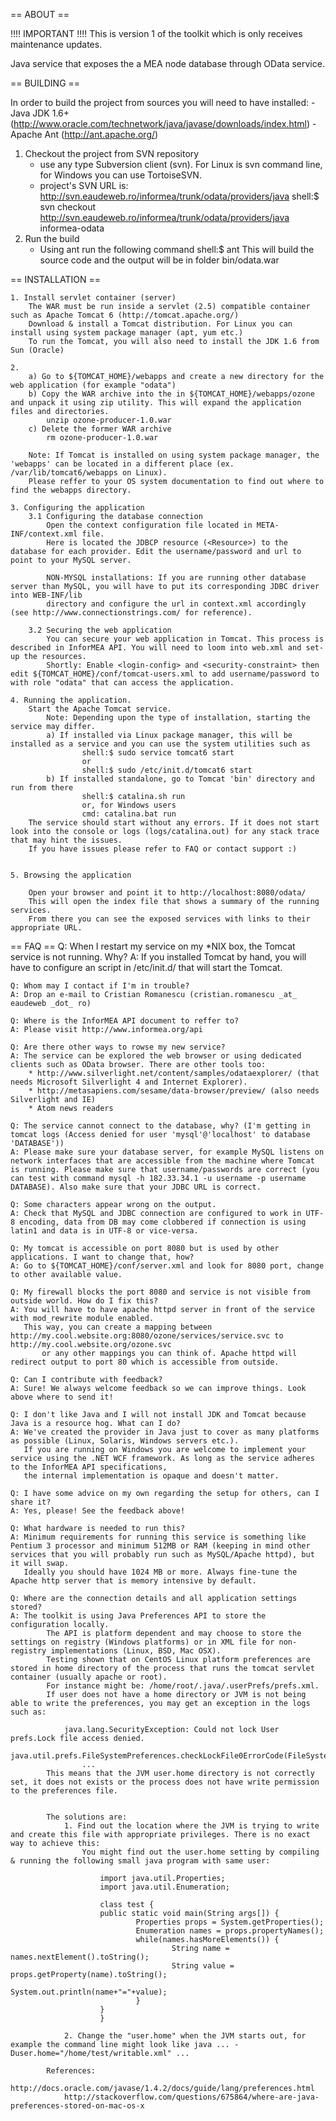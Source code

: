 == ABOUT ==

!!!! IMPORTANT !!!! This is version 1 of the toolkit which is only receives maintenance updates.

Java service that exposes the a MEA node database through OData service.

== BUILDING ==

In order to build the project from sources you will need to have installed:
	- Java JDK 1.6+ (http://www.oracle.com/technetwork/java/javase/downloads/index.html)
	- Apache Ant (http://ant.apache.org/)

1. Checkout the project from SVN repository
	- use any type Subversion client (svn). For Linux is svn command line, for Windows you can use TortoiseSVN.
	- project's SVN URL is: http://svn.eaudeweb.ro/informea/trunk/odata/providers/java
				shell:$ svn checkout http://svn.eaudeweb.ro/informea/trunk/odata/providers/java informea-odata
2. Run the build
	- Using ant run the following command
				shell:$ ant
	This will build the source code and the output will be in folder bin/odata.war


== INSTALLATION ==

	1. Install servlet container (server)
		The WAR must be run inside a servlet (2.5) compatible container such as Apache Tomcat 6 (http://tomcat.apache.org/)
		Download & install a Tomcat distribution. For Linux you can install using system package manager (apt, yum etc.)
		To run the Tomcat, you will also need to install the JDK 1.6 from Sun (Oracle)

	2.
		a) Go to ${TOMCAT_HOME}/webapps and create a new directory for the web application (for example "odata")
		b) Copy the WAR archive into the in ${TOMCAT_HOME}/webapps/ozone and unpack it using zip utility. This will expand the application files and directories.
			unzip ozone-producer-1.0.war
		c) Delete the former WAR archive
			rm ozone-producer-1.0.war

		Note: If Tomcat is installed on using system package manager, the 'webapps' can be located in a different place (ex. /var/lib/tomcat6/webapps on Linux).
		Please reffer to your OS system documentation to find out where to find the webapps directory.

	3. Configuring the application
		3.1 Configuring the database connection
			Open the context configuration file located in META-INF/context.xml file.
			Here is located the JDBCP resource (<Resource>) to the database for each provider. Edit the username/password and url to point to your MySQL server.

			NON-MYSQL installations: If you are running other database server than MySQL, you will have to put its corresponding JDBC driver into WEB-INF/lib
	 		directory and configure the url in context.xml accordingly (see http://www.connectionstrings.com/ for reference).

		3.2 Securing the web application
			You can secure your web application in Tomcat. This process is described in InforMEA API. You will need to loom into web.xml and set-up the resources.
			Shortly: Enable <login-config> and <security-constraint> then edit ${TOMCAT_HOME}/conf/tomcat-users.xml to add username/password to with role "odata" that can access the application.

	4. Running the application.
		Start the Apache Tomcat service.
			Note: Depending upon the type of installation, starting the service may differ.
			a) If installed via Linux package manager, this will be installed as a service and you can use the system utilities such as
					shell:$ sudo service tomcat6 start
					or
					shell:$ sudo /etc/init.d/tomcat6 start
			b) If installed standalone, go to Tomcat 'bin' directory and run from there
					shell:$ catalina.sh run
					or, for Windows users
					cmd: catalina.bat run
		The service should start without any errors. If it does not start look into the console or logs (logs/catalina.out) for any stack trace that may hint the issues.
		If you have issues please refer to FAQ or contact support :)


	5. Browsing the application

		Open your browser and point it to http://localhost:8080/odata/
		This will open the index file that shows a summary of the running services.
		From there you can see the exposed services with links to their appropriate URL.

== FAQ ==
	Q: When I restart my service on my *NIX box, the Tomcat service is not running. Why?
	A: If you installed Tomcat by hand, you will have to configure an script in /etc/init.d/ that will start the Tomcat.

	Q: Whom may I contact if I'm in trouble?
	A: Drop an e-mail to Cristian Romanescu (cristian.romanescu _at_ eaudeweb _dot_ ro)

	Q: Where is the InforMEA API document to reffer to?
	A: Please visit http://www.informea.org/api

	Q: Are there other ways to rowse my new service?
	A: The service can be explored the web browser or using dedicated clients such as OData browser. There are other tools too:
		* http://www.silverlight.net/content/samples/odataexplorer/ (that needs Microsoft Silverlight 4 and Internet Explorer).
		* http://metasapiens.com/sesame/data-browser/preview/ (also needs Silverlight and IE)
		* Atom news readers

	Q: The service cannot connect to the database, why? (I'm getting in tomcat logs (Access denied for user 'mysql'@'localhost' to database 'DATABASE'))
	A: Please make sure your database server, for example MySQL listens on network interfaces that are accessible from the machine where Tomcat is running. Please make sure that username/passwords are correct (you can test with command mysql -h 182.33.34.1 -u username -p username DATABASE). Also make sure that your JDBC URL is correct.

	Q: Some characters appear wrong on the output.
	A: Check that MySQL and JDBC connection are configured to work in UTF-8 encoding, data from DB may come clobbered if connection is using latin1 and data is in UTF-8 or vice-versa.

	Q: My tomcat is accessible on port 8080 but is used by other applications. I want to change that, how?
	A: Go to ${TOMCAT_HOME}/conf/server.xml and look for 8080 port, change to other available value.

	Q: My firewall blocks the port 8080 and service is not visible from outside world. How do I fix this?
	A: You will have to have apache httpd server in front of the service with mod_rewrite module enabled.
	   This way, you can create a mapping between http://my.cool.website.org:8080/ozone/services/service.svc to http://my.cool.website.org/ozone.svc
           or any other mappings you can think of. Apache httpd will redirect output to port 80 which is accessible from outside.

	Q: Can I contribute with feedback?
	A: Sure! We always welcome feedback so we can improve things. Look above where to send it!

	Q: I don't like Java and I will not install JDK and Tomcat because Java is a resource hog. What can I do?
	A: We've created the provider in Java just to cover as many platforms as possible (Linux, Solaris, Windows servers etc.).
	   If you are running on Windows you are welcome to implement your service using the .NET WCF framework. As long as the service adheres to the InforMEA API specifications,
	   the internal implementation is opaque and doesn't matter.

	Q: I have some advice on my own regarding the setup for others, can I share it?
	A: Yes, please! See the feedback above!

	Q: What hardware is needed to run this?
	A: Minimum requirements for running this service is something like Pentium 3 processor and minimum 512MB or RAM (keeping in mind other services that you will probably run such as MySQL/Apache httpd), but it will swap.
	   Ideally you should have 1024 MB or more. Always fine-tune the Apache http server that is memory intensive by default.

	Q: Where are the connection details and all application settings stored?
	A: The toolkit is using Java Preferences API to store the configuration locally.
            The API is platform dependent and may choose to store the settings on registry (Windows platforms) or in XML file for non-registry implementations (Linux, BSD, Mac OSX).
            Testing shown that on CentOS Linux platform preferences are stored in home directory of the process that runs the tomcat servlet container (usually apache or root).
            For instance might be: /home/root/.java/.userPrefs/prefs.xml.
            If user does not have a home directory or JVM is not being able to write the preferences, you may get an exception in the logs such as:

                java.lang.SecurityException: Could not lock User prefs.Lock file access denied.
                    java.util.prefs.FileSystemPreferences.checkLockFile0ErrorCode(FileSystemPreferences.java:919)
                    ...
            This means that the JVM user.home directory is not correctly set, it does not exists or the process does not have write permission to the preferences file.


            The solutions are:
                1. Find out the location where the JVM is trying to write and create this file with appropriate privileges. There is no exact way to achieve this:
                    You might find out the user.home setting by compiling & running the following small java program with same user:

                        import java.util.Properties;
                        import java.util.Enumeration;

                        class test {
                        public static void main(String args[]) {
                                Properties props = System.getProperties();
                                Enumeration names = props.propertyNames();
                                while(names.hasMoreElements()) {
                                        String name = names.nextElement().toString();
                                        String value = props.getProperty(name).toString();
                                        System.out.println(name+"="+value);
                                }
                        }
                        }

                2. Change the "user.home" when the JVM starts out, for example the command line might look like java ... -Duser.home="/home/test/writable.xml" ...

            References:
                http://docs.oracle.com/javase/1.4.2/docs/guide/lang/preferences.html
                http://stackoverflow.com/questions/675864/where-are-java-preferences-stored-on-mac-os-x
